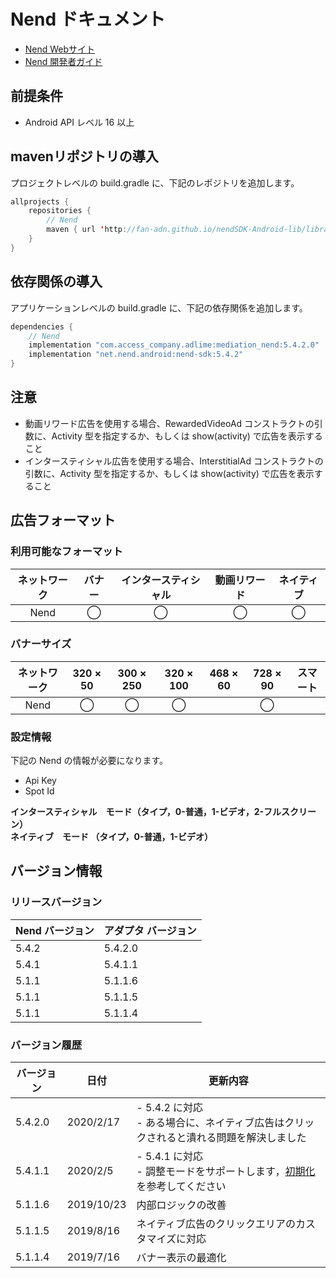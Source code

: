 # Nend ドキュメント
- [Nend Webサイト](https://nend.net/)
- [Nend 開発者ガイド](https://github.com/fan-ADN/nendSDK-Android-pub)

## 前提条件
- Android API レベル 16 以上

## mavenリポジトリの導入
プロジェクトレベルの build.gradle に、下記のレポジトリを追加します。

```java
allprojects {
    repositories {
        // Nend
        maven { url 'http://fan-adn.github.io/nendSDK-Android-lib/library' }
    }
}
```

## 依存関係の導入
アプリケーションレベルの build.gradle に、下記の依存関係を追加します。

```java
dependencies {
    // Nend  
    implementation "com.access_company.adlime:mediation_nend:5.4.2.0"
    implementation "net.nend.android:nend-sdk:5.4.2"
}
```

## 注意
- 動画リワード広告を使用する場合、RewardedVideoAd コンストラクトの引数に、Activity 型を指定するか、もしくは show(activity) で広告を表示すること
- インタースティシャル広告を使用する場合、InterstitialAd コンストラクトの引数に、Activity 型を指定するか、もしくは show(activity) で広告を表示すること

## 広告フォーマット
### 利用可能なフォーマット

|ネットワーク|バナー|インタースティシャル|動画リワード|ネイティブ|
|:------: |:---:|:----------:|:------:|:----:|
| Nend | ◯    | ◯          | ◯      | ◯   |

### バナーサイズ
|ネットワーク |320 × 50 |300 × 250 |320 × 100 |468 × 60 |728 × 90  |スマート |
|:------:|:-----:|:------:|:------:|:-----:|:------:|:----:|
| Nend   | ◯     | ◯      | ◯      |       | ◯      |      |

### 設定情報
下記の Nend の情報が必要になります。  
- Api Key  
- Spot Id  

**インタースティシャル　モード（タイプ，0-普通，1-ビデオ，2-フルスクリーン）**  
**ネイティブ　モード （タイプ，0-普通，1-ビデオ）**

## バージョン情報

### リリースバージョン
| Nend バージョン | アダプタ バージョン |
|:--------------|:------------------|
| 5.4.2    | 5.4.2.0       |
| 5.4.1    | 5.4.1.1       |
| 5.1.1    | 5.1.1.6       |
| 5.1.1    | 5.1.1.5       |
| 5.1.1    | 5.1.1.4       |

### バージョン履歴
| バージョン    | 日付        | 更新内容                      |
|-------------|-------------|------------------------------------|
| 5.4.2.0     | 2020/2/17   | - 5.4.2 に対応<br>- ある場合に、ネイティブ広告はクリックされると潰れる問題を解決しました |
| 5.4.1.1     | 2020/2/5    | - 5.4.1 に対応<br>- 調整モードをサポートします，[初期化](./init.md)を参考してください |
| 5.1.1.6     | 2019/10/23  | 内部ロジックの改善 |
| 5.1.1.5     | 2019/8/16   | ネイティブ広告のクリックエリアのカスタマイズに対応 |
| 5.1.1.4     | 2019/7/16   | バナー表示の最適化 |

